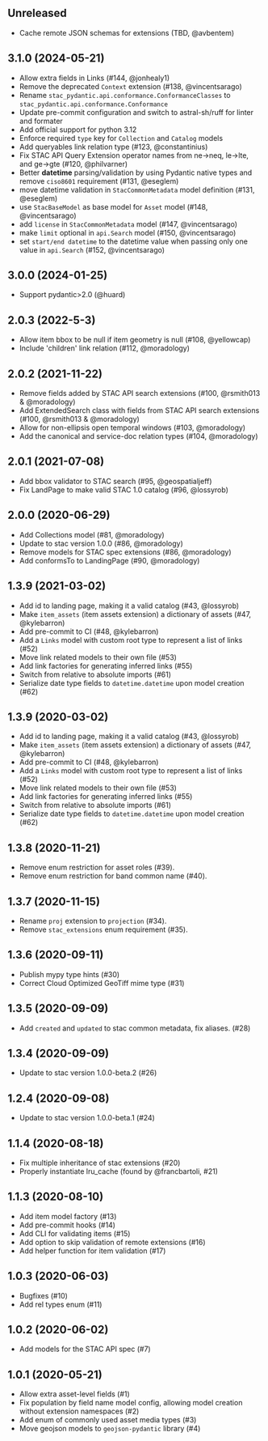 ## Unreleased

- Cache remote JSON schemas for extensions (TBD, @avbentem)

## 3.1.0 (2024-05-21)

- Allow extra fields in Links (#144, @jonhealy1)
- Remove the deprecated `Context` extension (#138, @vincentsarago)
- Rename `stac_pydantic.api.conformance.ConformanceClasses` to `stac_pydantic.api.conformance.Conformance`
- Update pre-commit configuration and switch to astral-sh/ruff for linter and formater
- Add official support for python 3.12
- Enforce required `type` key for `Collection` and `Catalog` models
- Add queryables link relation type (#123, @constantinius)
- Fix STAC API Query Extension operator names from ne->neq, le->lte, and ge->gte (#120, @philvarner)
- Better **datetime** parsing/validation by using Pydantic native types and remove `ciso8601` requirement (#131, @eseglem)
- move datetime validation in `StacCommonMetadata` model definition (#131, @eseglem)
- use `StacBaseModel` as base model for `Asset` model (#148, @vincentsarago)
- add `license` in `StacCommonMetadata` model (#147, @vincentsarago)
- make `limit` optional in `api.Search` model (#150, @vincentsarago)
- set `start/end datetime` to the datetime value when passing only one value in `api.Search` (#152, @vincentsarago)

## 3.0.0 (2024-01-25)

- Support pydantic>2.0 (@huard)

## 2.0.3 (2022-5-3)

- Allow item bbox to be null if item geometry is null (#108, @yellowcap)
- Include 'children' link relation (#112, @moradology)

## 2.0.2 (2021-11-22)

- Remove fields added by STAC API search extensions (#100, @rsmith013 & @moradology)
- Add ExtendedSearch class with fields from STAC API search extensions (#100, @rsmith013 & @moradology)
- Allow for non-ellipsis open temporal windows (#103, @moradology)
- Add the canonical and service-doc relation types (#104, @moradology)

## 2.0.1 (2021-07-08)

- Add bbox validator to STAC search (#95, @geospatialjeff)
- Fix LandPage to make valid STAC 1.0 catalog (#96, @lossyrob)

## 2.0.0 (2020-06-29)

- Add Collections model (#81, @moradology)
- Update to stac version 1.0.0 (#86, @moradology)
- Remove models for STAC spec extensions (#86, @moradology)
- Add conformsTo to LandingPage (#90, @moradology)

## 1.3.9 (2021-03-02)

- Add id to landing page, making it a valid catalog (#43, @lossyrob)
- Make `item_assets` (item assets extension) a dictionary of assets (#47, @kylebarron)
- Add pre-commit to CI (#48, @kylebarron)
- Add a `Links` model with custom root type to represent a list of links (#52)
- Move link related models to their own file (#53)
- Add link factories for generating inferred links (#55)
- Switch from relative to absolute imports (#61)
- Serialize date type fields to `datetime.datetime` upon model creation (#62)

## 1.3.9 (2020-03-02)

- Add id to landing page, making it a valid catalog (#43, @lossyrob)
- Make `item_assets` (item assets extension) a dictionary of assets (#47, @kylebarron)
- Add pre-commit to CI (#48, @kylebarron)
- Add a `Links` model with custom root type to represent a list of links (#52)
- Move link related models to their own file (#53)
- Add link factories for generating inferred links (#55)
- Switch from relative to absolute imports (#61)
- Serialize date type fields to `datetime.datetime` upon model creation (#62)

## 1.3.8 (2020-11-21)

- Remove enum restriction for asset roles (#39).
- Remove enum restriction for band common name (#40).

## 1.3.7 (2020-11-15)

- Rename `proj` extension to `projection` (#34).
- Remove `stac_extensions` enum requirement (#35).

## 1.3.6 (2020-09-11)

- Publish mypy type hints (#30)
- Correct Cloud Optimized GeoTiff mime type (#31)

## 1.3.5 (2020-09-09)

- Add `created` and `updated` to stac common metadata, fix aliases. (#28)

## 1.3.4 (2020-09-09)

- Update to stac version 1.0.0-beta.2 (#26)

## 1.2.4 (2020-09-08)

- Update to stac version 1.0.0-beta.1 (#24)

## 1.1.4 (2020-08-18)

- Fix multiple inheritance of stac extensions (#20)
- Properly instantiate lru_cache (found by @francbartoli, #21)

## 1.1.3 (2020-08-10)

- Add item model factory (#13)
- Add pre-commit hooks (#14)
- Add CLI for validating items (#15)
- Add option to skip validation of remote extensions (#16)
- Add helper function for item validation (#17)


## 1.0.3 (2020-06-03)

- Bugfixes (#10)
- Add rel types enum (#11)


## 1.0.2 (2020-06-02)

- Add models for the STAC API spec (#7)


## 1.0.1 (2020-05-21)

- Allow extra asset-level fields (#1)
- Fix population by field name model config, allowing model creation without extension namespaces (#2)
- Add enum of commonly used asset media types (#3)
- Move geojson models to `geojson-pydantic` library (#4)
